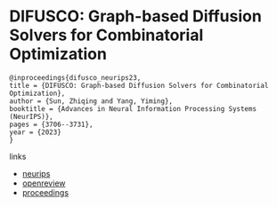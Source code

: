 # DIFUSCO: Graph-based Diffusion Solvers for Combinatorial Optimization

```
@inproceedings{difusco_neurips23,
title = {DIFUSCO: Graph-based Diffusion Solvers for Combinatorial Optimization},
author = {Sun, Zhiqing and Yang, Yiming},
booktitle = {Advances in Neural Information Processing Systems (NeurIPS)},
pages = {3706--3731},
year = {2023}
}
```

links
- [neurips](https://nips.cc/Conferences/2023/Schedule?showEvent=72055)
- [openreview](https://openreview.net/forum?id=JV8Ff0lgVV)
- [proceedings](https://papers.nips.cc//paper_files/paper/2023/hash/0ba520d93c3df592c83a611961314c98-Abstract-Conference.html)
